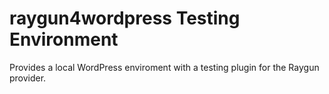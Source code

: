 # raygun4wordpress Testing Environment
Provides a local WordPress enviroment with a testing plugin for the Raygun provider.
